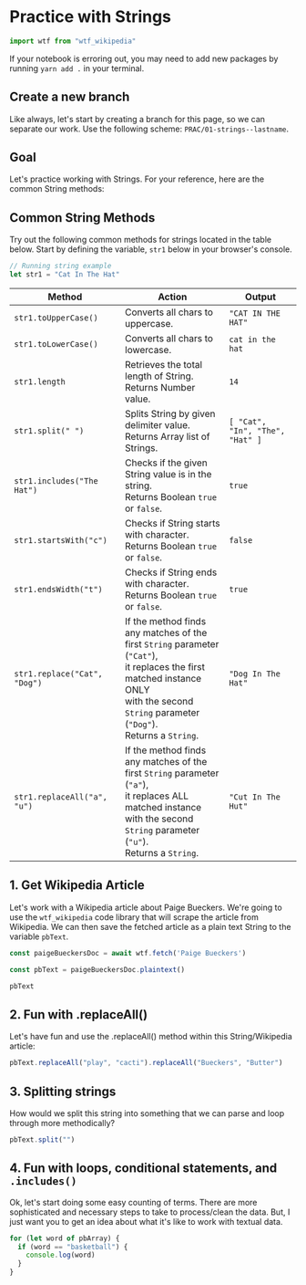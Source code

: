 # Practice with Strings

<!-- IMPORTS -->
```js
import wtf from "wtf_wikipedia"
```

<p class="warning">
  If your notebook is erroring out, you may need to add new packages by running <code>yarn add .</code> in your terminal.
</p>

## Create a new branch

<p class="note">
  Like always, let's start by creating a branch for this page, so we can separate our work. Use the following scheme: <code>PRAC/01-strings--lastname</code>.
</p>

## Goal

Let's practice working with Strings. For your reference, here are the common String methods:

## Common String Methods

Try out the following common methods for strings located in the table below. Start by defining the variable, `str1` below in your browser's console.

```javascript
// Running string example
let str1 = "Cat In The Hat"
```

| Method | Action | Output  |
|--------|--------|---------|
| `str1.toUpperCase()`  | Converts all chars to uppercase. | `"CAT IN THE HAT"`|
| `str1.toLowerCase()`  | Converts all chars to lowercase. | `cat in the hat`|
| `str1.length`  | Retrieves the total length of String.<br>Returns Number value. | `14`|
| `str1.split(" ")`  | Splits String by given delimiter value.<br>Returns Array list of Strings. | `[ "Cat", "In", "The", "Hat" ]`|
| `str1.includes("The Hat")`  | Checks if the given String value is in the string.<br>Returns Boolean `true` or `false`. | `true`|
| `str1.startsWith("c")`  | Checks if String starts with character.<br>Returns Boolean `true` or `false`. | `false`|
| `str1.endsWidth("t")`  | Checks if String ends with character.<br>Returns Boolean `true` or `false`. | `true`|
| `str1.replace("Cat", "Dog")`  | If the method finds any matches of the<br>first `String` parameter (`"Cat"`),<br>it replaces the first matched instance ONLY<br>with the second `String` parameter (`"Dog"`).<br>Returns a `String`. | `"Dog In The Hat"`|
| `str1.replaceAll("a", "u")`  | If the method finds any matches of the<br>first `String` parameter (`"a"`),<br>it replaces ALL matched instance<br>with the second `String` parameter (`"u"`).<br>Returns a `String`. | `"Cut In The Hut"`|

## 1. Get Wikipedia Article

Let's work with a Wikipedia article about Paige Bueckers. We're going to use the `wtf_wikipedia` code library that will scrape the article from Wikipedia. We can then save the fetched article as a plain text String to the variable `pbText`.

```js
const paigeBueckersDoc = await wtf.fetch('Paige Bueckers')
```

```js
const pbText = paigeBueckersDoc.plaintext()
```

```js
pbText
```

## 2. Fun with .replaceAll()

Let's have fun and use the .replaceAll() method within this String/Wikipedia article:

```js
pbText.replaceAll("play", "cacti").replaceAll("Bueckers", "Butter")
```

## 3. Splitting strings

How would we split this string into something that we can parse and loop through more methodically?

```js
pbText.split("")
```

## 4. Fun with loops, conditional statements, and `.includes()`

Ok, let's start doing some easy counting of terms. There are more sophisticated and necessary steps to take to process/clean the data. But, I just want you to get an idea about what it's like to work with textual data.

```js
for (let word of pbArray) {
  if (word == "basketball") {
    console.log(word)
  }
}
```